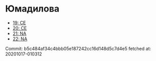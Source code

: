 # Юмадилова
- [19: CE](19.md)
- [20: CE](20.md)
- [21: NA](21.md)
- [22: NA](22.md)

Commit: b5c484af34c4bbb05e187242cc16d148d5c7d4e5
 fetched at: 20201017-010312
